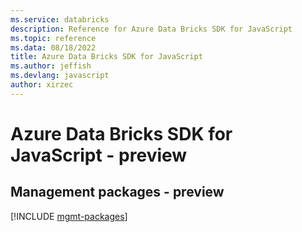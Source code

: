 ```yaml
---
ms.service: databricks
description: Reference for Azure Data Bricks SDK for JavaScript
ms.topic: reference
ms.data: 08/18/2022
title: Azure Data Bricks SDK for JavaScript
ms.author: jeffish
ms.devlang: javascript
author: xirzec
---
```

# Azure Data Bricks SDK for JavaScript - preview

## Management packages - preview
[!INCLUDE [mgmt-packages](data-bricks-mgmt-index.md)]